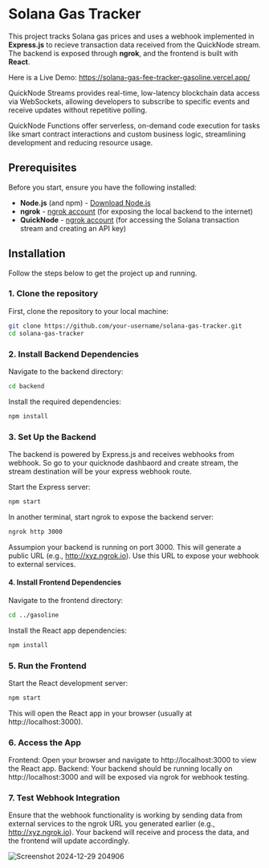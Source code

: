 # Solana Gas Tracker

This project tracks Solana gas prices and uses a webhook implemented in **Express.js** to recieve transaction data received from the QuickNode stream. The backend is exposed through **ngrok**, and the frontend is built with **React**.

Here is a Live Demo: https://solana-gas-fee-tracker-gasoline.vercel.app/

QuickNode Streams provides real-time, low-latency blockchain data access via WebSockets, allowing developers to subscribe to specific events and receive updates without repetitive polling.

QuickNode Functions offer serverless, on-demand code execution for tasks like smart contract interactions and custom business logic, streamlining development and reducing resource usage.


## Prerequisites

Before you start, ensure you have the following installed:

- **Node.js** (and npm) - [Download Node.js](https://nodejs.org/)
- **ngrok** - [ngrok account](https://ngrok.com/) (for exposing the local backend to the internet)
- **QuickNode** - [ngrok account](https://www.quicknode.com/) (for accessing the Solana transaction stream and creating an API key)

## Installation

Follow the steps below to get the project up and running.

### 1. Clone the repository

First, clone the repository to your local machine:

```bash
git clone https://github.com/your-username/solana-gas-tracker.git
cd solana-gas-tracker
```


### 2. Install Backend Dependencies

Navigate to the backend directory:

```bash
cd backend
```

Install the required dependencies:

```bash
npm install
```

### 3. Set Up the Backend
The backend is powered by Express.js and receives webhooks from webhook. 
So go to your quicknode dashbaord and create stream, the stream destination will be your express webhook route.

Start the Express server:

```bash
npm start
```

In another terminal, start ngrok to expose the backend server:

```bash
ngrok http 3000
```
Assumpion your backend is running on port 3000.
This will generate a public URL (e.g., http://xyz.ngrok.io). Use this URL to expose your webhook to external services.

#### 4. Install Frontend Dependencies
Navigate to the frontend directory:

```bash
cd ../gasoline
```

Install the React app dependencies:

```bash
npm install
```

### 5. Run the Frontend

Start the React development server:

```bash
npm start
```
This will open the React app in your browser (usually at http://localhost:3000).

### 6. Access the App
Frontend: Open your browser and navigate to http://localhost:3000 to view the React app.
Backend: Your backend should be running locally on http://localhost:3000 and will be exposed via ngrok for webhook testing.

### 7. Test Webhook Integration
Ensure that the webhook functionality is working by sending data from external services to the ngrok URL you generated earlier (e.g., http://xyz.ngrok.io). Your backend will receive and process the data, and the frontend will update accordingly.

![Screenshot 2024-12-29 204906](https://github.com/user-attachments/assets/b3158a9d-0229-410c-bf25-cd89760f6dcd)


